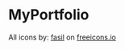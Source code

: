 # MyPortfolio
All icons by: <a href="https://freeicons.io/profile/722">fasil</a> on <a href="https://freeicons.io">freeicons.io</a>
    
